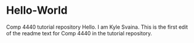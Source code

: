 # Hello-World
Comp 4440 tutorial repository
Hello. I am Kyle Svaina. This is the first edit of the readme text for Comp 4440 in the tutorial repository.
